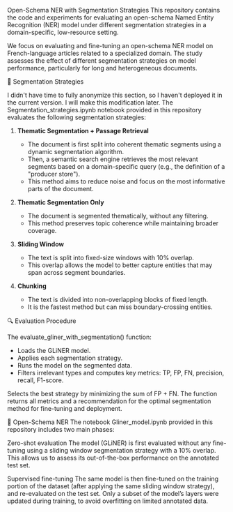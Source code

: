 Open-Schema NER with Segmentation Strategies
This repository contains the code and experiments for evaluating an open-schema Named Entity Recognition (NER) model under different segmentation strategies in a domain-specific, low-resource setting.

We focus on evaluating and fine-tuning an open-schema NER model on French-language articles related to a specialized domain. The study assesses the effect of different segmentation strategies on model performance, particularly for long and heterogeneous documents.

🧪 Segmentation Strategies 

I didn't have time to fully anonymize this section, so I haven't deployed it in the current version. I will make this modification later. The Segmentation_strategies.ipynb notebook provided in this repository evaluates the following segmentation strategies:

1. **Thematic Segmentation + Passage Retrieval**
   - The document is first split into coherent thematic segments using a dynamic segmentation algorithm.
   - Then, a semantic search engine retrieves the most relevant segments based on a domain-specific query (e.g., the definition of a "producer store").
   - This method aims to reduce noise and focus on the most informative parts of the document.

2. **Thematic Segmentation Only**
   - The document is segmented thematically, without any filtering.
   - This method preserves topic coherence while maintaining broader coverage.

3. **Sliding Window**
   - The text is split into fixed-size windows with 10% overlap.
   - This overlap allows the model to better capture entities that may span across segment boundaries.

4. **Chunking**
   - The text is divided into non-overlapping blocks of fixed length.
   - It is the fastest method but can miss boundary-crossing entities.

🔍 Evaluation Procedure 

The evaluate_gliner_with_segmentation() function:
- Loads the GLiNER model.
- Applies each segmentation strategy.
- Runs the model on the segmented data.
- Filters irrelevant types and computes key metrics: TP, FP, FN, precision, recall, F1-score.

Selects the best strategy by minimizing the sum of FP + FN.
The function returns all metrics and a recommendation for the optimal segmentation method for fine-tuning and deployment.

📌 Open-Schema NER
The notebook Gliner_model.ipynb provided in this repository includes two main phases:

Zero-shot evaluation
The model (GLiNER) is first evaluated without any fine-tuning using a sliding window segmentation strategy with a 10% overlap. This allows us to assess its out-of-the-box performance on the annotated test set.

Supervised fine-tuning
The same model is then fine-tuned on the training portion of the dataset (after applying the same sliding window strategy), and re-evaluated on the test set. Only a subset of the model’s layers were updated during training, to avoid overfitting on limited annotated data.

